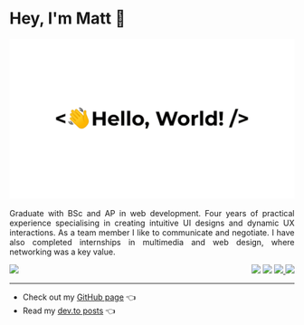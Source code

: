 # Hey, I'm Matt 👋

<img src="https://raw.githubusercontent.com/r4nd3l/r4nd3l/master/greet.gif" alt="banner that says Monica Powell - software engineer, content creator and community organizer alongside a cartoon illustration of Monica">

<p style="text-align:justify">Graduate with BSc and AP in web development. Four years of practical experience specialising in creating intuitive UI designs and dynamic UX interactions. As a team member I like to communicate and negotiate. I have also completed internships in multimedia and web design, where networking was a key value.</p>

<div style="display: flex; flex-direction: row; justify-content: space-between">
    <a href="https://www.linkedin.com/in/matemolnar88">
        <img src="https://img.shields.io/badge/linkedin-%230077B5.svg?&style=for-the-badge&logo=linkedin&logoColor=white" />
    </a>
    <div>
        <img src="http://views.whatilearened.today/views/github/r4nd3l/views.svg"/>
        <img src="https://img.shields.io/website?label=Website%20status%20%3A&url=https%3A%2F%2Fdaniels-roth-stan.fr%2F"/>
        <a href="https://github.com/r4nd3l?tab=repositories">
            <img src="https://badges.frapsoft.com/os/v2/open-source.svg?v=103"/>
        </a>
        <img src="https://img.shields.io/badge/Front End-Vue.js-42b883"/>
    </div>
</div>

---

- Check out my <a href="https://r4nd3l.github.io/" target="_blank">GitHub page</a> 👈
- Read my <a href="https://dev.to/r4nd3l" target="_blank">dev.to posts</a> 👈
